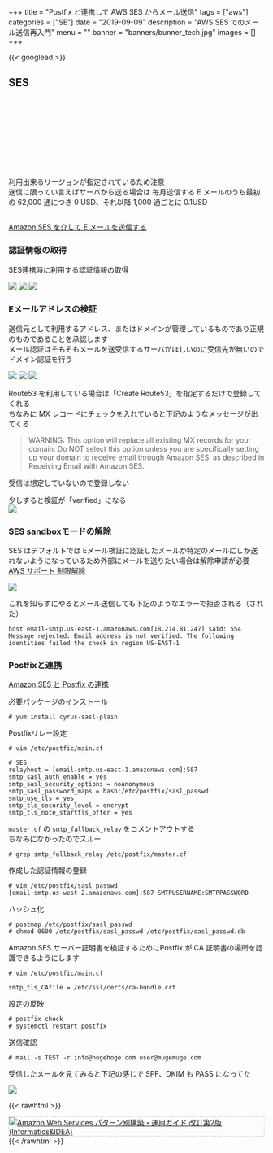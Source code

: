 +++
title = "Postfix と連携して AWS SES からメール送信"
tags = ["aws"]
categories = ["SE"]
date = "2019-09-09"
description = "AWS SES でのメール送信再入門"
menu = ""
banner = "banners/bunner_tech.jpg"
images = []
+++

<!--more-->
{{< googlead >}}

## SES
<div class="iframely-embed"><div class="iframely-responsive" style="height: 140px; padding-bottom: 0;"><a href="https://aws.amazon.com/jp/ses/" data-iframely-url="//cdn.iframe.ly/h1S2bPS?iframe=card-small"></a></div></div><script async src="//cdn.iframe.ly/embed.js" charset="utf-8"></script>  

利用出来るリージョンが指定されているため注意  
送信に限ってい言えばサーバから送る場合は 毎月送信する E メールのうち最初の 62,000 通につき 0 USD、それ以降 1,000 通ごとに 0.1USD  

## 
<i class="fas fa-external-link-alt"></i> [Amazon SES を介して E メールを送信する](https://docs.aws.amazon.com/ja_jp/ses/latest/DeveloperGuide/sending-email.html)  

### 認証情報の取得
SES連携時に利用する認証情報の取得  

<img src="/images/2019/aws-ses/ses_setup01.png" />  
<img src="/images/2019/aws-ses/ses_setup02.png" />  
<img src="/images/2019/aws-ses/ses_setup03.png" />  

### Eメールアドレスの検証
送信元として利用するアドレス、またはドメインが管理しているものであり正規のものであることを承認します  
メール認証はそもそもメールを送受信するサーバがほしいのに受信先が無いのでドメイン認証を行う  

<img src="/images/2019/aws-ses/ses_setup04.png" />  
<img src="/images/2019/aws-ses/ses_setup05.png" />  
<img src="/images/2019/aws-ses/ses_setup06.png" />  

Route53 を利用している場合は「Create Route53」を指定するだけで登録してくれる  
ちなみに MX レコードにチェックを入れていると下記のようなメッセージが出てくる  

> WARNING: This option will replace all existing MX records for your domain. Do NOT select this option unless you are specifically setting up your domain to receive email through Amazon SES, as described in Receiving Email with Amazon SES.  

受信は想定していないので登録しない  

少しすると検証が「verified」になる  
<img src="/images/2019/aws-ses/ses_setup07.png" />  

### SES sandboxモードの解除  
SES はデフォルトでは Eメール検証に認証したメールか特定のメールにしか送れないようになっているため外部にメールを送りたい場合は解除申請が必要  
<i class="fas fa-external-link-alt"></i> [AWS サポート 制限解除](https://console.aws.amazon.com/support/cases#/create?issueType=service-limit-increase&limitType=service-code-ses)

<img src="/images/2019/aws-ses/ses_setup08.png" />  

これを知らずにやるとメール送信しても下記のようなエラーで拒否される（された）  

```
host email-smtp.us-east-1.amazonaws.com[18.214.81.247] said: 554 Message rejected: Email address is not verified. The following identities failed the check in region US-EAST-1
```

### Postfixと連携
<i class="fas fa-external-link-alt"></i> [Amazon SES と Postfix の連携](https://docs.aws.amazon.com/ja_jp/ses/latest/DeveloperGuide/postfix.html)  

必要パッケージのインストール  

```
# yum install cyrus-sasl-plain
```

Postfixリレー設定  

```
# vim /etc/postfic/main.cf

# SES
relayhost = [email-smtp.us-east-1.amazonaws.com]:587
smtp_sasl_auth_enable = yes
smtp_sasl_security_options = noanonymous
smtp_sasl_password_maps = hash:/etc/postfix/sasl_passwd
smtp_use_tls = yes
smtp_tls_security_level = encrypt
smtp_tls_note_starttls_offer = yes
```

`master.cf` の `smtp_fallback_relay` をコメントアウトする  
ちなみになかったのでスルー  

```
# grep smtp_fallback_relay /etc/postfix/master.cf
```

作成した認証情報の登録

```
# vim /etc/postfix/sasl_passwd
[email-smtp.us-west-2.amazonaws.com]:587 SMTPUSERNAME:SMTPPASSWORD
```

ハッシュ化  

```
# postmap /etc/postfix/sasl_passwd
# chmod 0600 /etc/postfix/sasl_passwd /etc/postfix/sasl_passwd.db
```

Amazon SES サーバー証明書を検証するためにPostfix が CA 証明書の場所を認識できるようにします  

```
# vim /etc/postfic/main.cf

smtp_tls_CAfile = /etc/ssl/certs/ca-bundle.crt
```

設定の反映  

```
# postfix check
# systemctl restart postfix
```

送信確認  

```
# mail -s TEST -r info@hogehoge.com user@mugemuge.com
```

受信したメールを見てみると下記の感じで SPF、DKIM も PASS になってた  

<img src="/images/2019/aws-ses/ses_setup09.png" />  

{{< rawhtml >}}
<div style="border: dashed 1px #ccc;">
<a href="http://www.amazon.co.jp/exec/obidos/ASIN/4797392576/sinokyoufu-22/ref=nosim/" name="amazletlink" target="_blank"><img src="https://images-fe.ssl-images-amazon.com/images/I/61iiVnqAeGL._SL160_.jpg" alt="Amazon Web Services パターン別構築・運用ガイド 改訂第2版 (Informatics&IDEA)" style="border: none;" /></a>
</div>
{{< /rawhtml >}}
